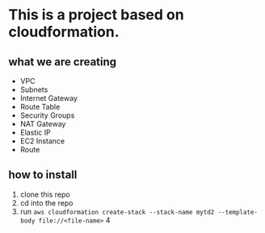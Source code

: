 # This is a project based on cloudformation.

## what we are creating

- VPC
- Subnets
- Internet Gateway
- Route Table
- Security Groups
- NAT Gateway
- Elastic IP
- EC2 Instance
- Route

## how to install

1. clone this repo
2. cd into the repo
3. run `aws cloudformation create-stack --stack-name mytd2 --template-body file://<file-name>`
4
